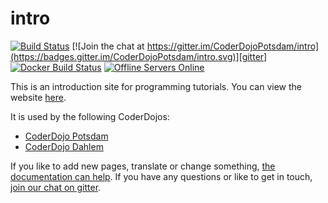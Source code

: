 # intro

[![Build Status](https://travis-ci.org/CoderDojoPotsdam/intro.svg?branch=master)](https://travis-ci.org/CoderDojoPotsdam/intro)
[![Join the chat at https://gitter.im/CoderDojoPotsdam/intro](https://badges.gitter.im/CoderDojoPotsdam/intro.svg)][gitter]
[![Docker Build Status](https://img.shields.io/docker/build/jrottenberg/ffmpeg.svg)][dockerhub]
[![Offline Servers Online](https://intro.quelltext.eu/announce.svg)][server-branch]

This is an introduction site for programming tutorials.
You can view the website [here](https://CoderDojoPotsdam.github.io/intro).

It is used by the following CoderDojos:

- [CoderDojo Potsdam](potsdam.html)
- [CoderDojo Dahlem](dahlem.html)

If you like to add new pages, translate or change something, [the documentation can help][documentation].
If you have any questions or like to get in touch, [join our chat on gitter][gitter].

[documentation]: https://github.com/CoderDojoPotsdam/intro/blob/master/_docs
[gitter]: https://gitter.im/CoderDojoPotsdam/intro?utm_source=badge&utm_medium=badge&utm_campaign=pr-badge&utm_content=badge
[dockerhub]: https://hub.docker.com/r/coderdojopotsdam/intro/
[server-branch]: https://github.com/CoderDojoPotsdam/intro/tree/server
